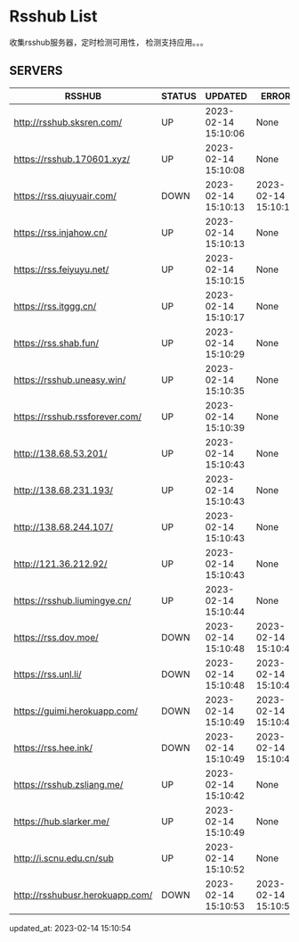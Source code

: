 # Rsshub List

收集rsshub服务器，定时检测可用性， 检测支持应用。。。


## SERVERS

|  RSSHUB   | STATUS  | UPDATED  | ERROR  | TWITTER |  
|  ----  | ----  | ----  | ----  | ---- |  
| http://rsshub.sksren.com/ | UP | 2023-02-14 15:10:06 | None |OK|  
| https://rsshub.170601.xyz/ | UP | 2023-02-14 15:10:08 | None |OK|  
| https://rss.qiuyuair.com/ | DOWN | 2023-02-14 15:10:13 | 2023-02-14 15:10:13 |  
| https://rss.injahow.cn/ | UP | 2023-02-14 15:10:13 | None ||  
| https://rss.feiyuyu.net/ | UP | 2023-02-14 15:10:15 | None |OK|  
| https://rss.itggg.cn/ | UP | 2023-02-14 15:10:17 | None ||  
| https://rss.shab.fun/ | UP | 2023-02-14 15:10:29 | None |OK|  
| https://rsshub.uneasy.win/ | UP | 2023-02-14 15:10:35 | None |OK|  
| https://rsshub.rssforever.com/ | UP | 2023-02-14 15:10:39 | None |OK|  
| http://138.68.53.201/ | UP | 2023-02-14 15:10:43 | None ||  
| http://138.68.231.193/ | UP | 2023-02-14 15:10:43 | None ||  
| http://138.68.244.107/ | UP | 2023-02-14 15:10:43 | None ||  
| http://121.36.212.92/ | UP | 2023-02-14 15:10:43 | None ||  
| https://rsshub.liumingye.cn/ | UP | 2023-02-14 15:10:44 | None |OK|  
| https://rss.dov.moe/ | DOWN | 2023-02-14 15:10:48 | 2023-02-14 15:10:48 |  
| https://rss.unl.li/ | DOWN | 2023-02-14 15:10:48 | 2023-02-14 15:10:48 |  
| https://guimi.herokuapp.com/ | DOWN | 2023-02-14 15:10:49 | 2023-02-14 15:10:49 |  
| https://rss.hee.ink/ | DOWN | 2023-02-14 15:10:49 | 2023-02-14 15:10:49 |  
| https://rsshub.zsliang.me/ | UP | 2023-02-14 15:10:42 | None |OK|  
| https://hub.slarker.me/ | UP | 2023-02-14 15:10:49 | None |OK|  
| http://i.scnu.edu.cn/sub | UP | 2023-02-14 15:10:52 | None ||  
| http://rsshubusr.herokuapp.com/ | DOWN | 2023-02-14 15:10:53 | 2023-02-14 15:10:53 |  
  

updated_at: 2023-02-14 15:10:54  
